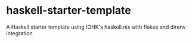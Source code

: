 # haskell-starter-template
A Haskell starter template using IOHK's haskell.nix with flakes and direnv integration
